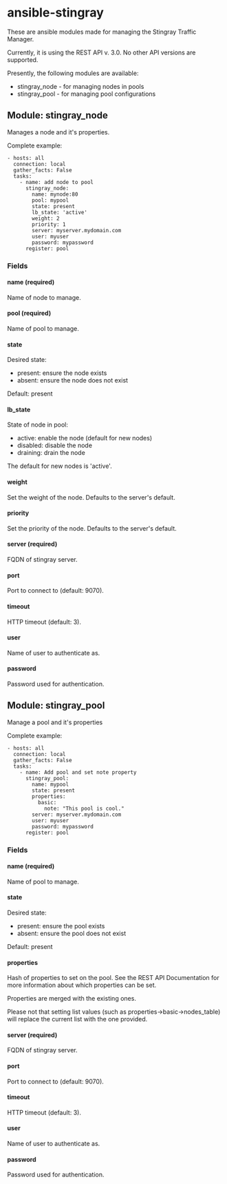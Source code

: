 # ansible-stingray

These are ansible modules made for managing the Stingray Traffic Manager.

Currently, it is using the REST API v. 3.0. No other API versions are supported.

Presently, the following modules are available:

  * stingray\_node - for managing nodes in pools
  * stingray\_pool - for managing pool configurations

## Module: stingray_node
Manages a node and it's properties.

Complete example:

```
- hosts: all
  connection: local
  gather_facts: False
  tasks:
    - name: add node to pool
      stingray_node:
        name: mynode:80
        pool: mypool
        state: present
        lb_state: 'active'
        weight: 2
        priority: 1
        server: myserver.mydomain.com
        user: myuser
        password: mypassword
      register: pool
```

### Fields

#### name (required)
Name of node to manage.

#### pool (required)
Name of pool to manage.

#### state
Desired state:

  * present: ensure the node exists
  * absent: ensure the node does not exist

Default: present

#### lb_state
State of node in pool:

  * active: enable the node (default for new nodes)
  * disabled: disable the node
  * draining: drain the node

The default for new nodes is 'active'.

#### weight
Set the weight of the node.
Defaults to the server's default.

#### priority
Set the priority of the node.
Defaults to the server's default.

#### server (required)
FQDN of stingray server.

#### port
Port to connect to (default: 9070).

#### timeout
HTTP timeout (default: 3).

#### user
Name of user to authenticate as.

#### password
Password used for authentication.


## Module: stingray_pool
Manage a pool and it's properties

Complete example:

```
- hosts: all
  connection: local
  gather_facts: False
  tasks:
    - name: Add pool and set note property
      stingray_pool:
        name: mypool
        state: present
        properties:
          basic:
            note: "This pool is cool."
        server: myserver.mydomain.com
        user: myuser
        password: mypassword
      register: pool
```

### Fields

#### name (required)
Name of pool to manage.

#### state
Desired state:

  * present: ensure the pool exists
  * absent: ensure the pool does not exist

Default: present

#### properties
Hash of properties to set on the pool. See the REST API Documentation for more
information about which properties can be set.

Properties are merged with the existing ones.

Please not that setting list values (such as properties->basic->nodes\_table)
will replace the current list with the one provided.

#### server (required)
FQDN of stingray server.

#### port
Port to connect to (default: 9070).

#### timeout
HTTP timeout (default: 3).

#### user
Name of user to authenticate as.

#### password
Password used for authentication.
